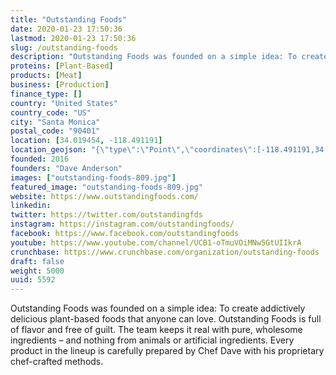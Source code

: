 ```yaml
---
title: "Outstanding Foods"
date: 2020-01-23 17:50:36
lastmod: 2020-01-23 17:50:36
slug: /outstanding-foods
description: "Outstanding Foods was founded on a simple idea: To create addictively delicious plant-based foods that anyone can love. Outstanding Foods is full of flavor and free of guilt. The team keeps it real with pure, wholesome ingredients – and nothing from animals or artificial ingredients. Every product in the lineup is carefully prepared by Chef Dave with his proprietary chef-crafted methods."
proteins: [Plant-Based]
products: [Meat]
business: [Production]
finance_type: []
country: "United States"
country_code: "US"
city: "Santa Monica"
postal_code: "90401"
location: [34.019454, -118.491191]
location_geojson: "{\"type\":\"Point\",\"coordinates\":[-118.491191,34.019454]}"
founded: 2016
founders: "Dave Anderson"
images: ["outstanding-foods-809.jpg"]
featured_image: "outstanding-foods-809.jpg"
website: https://www.outstandingfoods.com/
linkedin: 
twitter: https://twitter.com/outstandingfds
instagram: https://instagram.com/outstandingfoods/
facebook: https://www.facebook.com/outstandingfoods
youtube: https://www.youtube.com/channel/UCB1-oTmuVOiMNw5GtUIIkrA
crunchbase: https://www.crunchbase.com/organization/outstanding-foods
draft: false
weight: 5000
uuid: 5592
---
```

Outstanding Foods was founded on a simple idea: To create addictively delicious plant-based foods that anyone can love. Outstanding Foods is full of flavor and free of guilt. The team keeps it real with pure, wholesome ingredients – and nothing from animals or artificial ingredients. Every product in the lineup is carefully prepared by Chef Dave with his proprietary chef-crafted methods.
